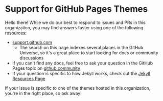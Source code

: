 # Support for GitHub Pages Themes
Hello there! While we do our best to respond to issues and PRs in this organization, you may find answers faster using one of the following resources:

- [support.github.com](https://support.github.com/)
  - The search on this page indexes several places in the GitHub Universe, so it's a great place to start looking for docs or community discussions
- If you can't find any docs, feel free to ask your question in the GitHub Pages topic on [github.community](https://github.community/c/github-pages/31)
- If your question is specific to how Jekyll works, check out the [Jekyll Resources Page](https://jekyllrb.com/resources/)

If your issue is specific to one of the themes hosted in this organization, you're in the right place, so ask away!
